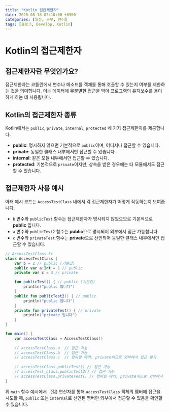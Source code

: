 ```yaml
---
title: "Kotlin 접급제한자"
date: 2025-08-18 05:10:00 +0900
categories: [일상, 공부, 언어]
tags: [블로그, Develop, Kotlin]
---
```


# Kotlin의 접근제한자

## 접근제한자란 무엇인가요?

접근제한자는 코틀린에서 변수나 메소드를 객체를 통해 호출할 수 있는지 여부를 제한하는 것을 의미합니다. 이는 데이터에 무분별한 접근을 막아 프로그램의 유지보수를 용이하게 하는 데 사용됩니다.

## Kotlin의 접근제한자 종류

Kotlin에서는 `public`, `private`, `internal`, `protected` 네 가지 접근제한자를 제공합니다.

*   **public**: 명시하지 않으면 기본적으로 `public`이며, 어디서나 접근할 수 있습니다.
*   **private**: 동일한 클래스 내부에서만 접근할 수 있습니다.
*   **internal**: 같은 모듈 내부에서만 접근할 수 있습니다.
*   **protected**: 기본적으로 `private`이지만, 상속을 받은 경우에는 타 모듈에서도 접근할 수 있습니다.

## 접근제한자 사용 예시

아래 예시 코드는 `AccessTestClass` 내에서 각 접근제한자가 어떻게 작동하는지 보여줍니다.

*   `b` 변수와 `publicTest` 함수는 접근제한자가 명시되지 않았으므로 기본적으로 **public** 입니다.
*   `a` 변수와 `publicTest2` 함수는 **public**으로 명시되어 외부에서 접근 가능합니다.
*   `c` 변수와 `privateTest` 함수는 **private**으로 선언되어 동일한 클래스 내부에서만 접근할 수 있습니다.

```kotlin
// AccessTestClass.kt
class AccessTestClass {
    var b = 2 // public (기본값)
    public var a:Int = 1 // public
    private var c = 3 // private

    fun publicTest() { // public (기본값)
        println("public 입니다")
    }
    public fun publicTest2() { // public
        println("public 입니다")
    }
    private fun privateTest() { // private
        println("private 입니다")
    }
}

fun main() {
    var accessTestClass = AccessTestClass()
    
    // accessTestClass.a  // 접근 가능
    // accessTestClass.b  // 접근 가능
    // accessTestClass.c  // 컴파일 에러: private이므로 외부에서 접근 불가
    
    // accessTestClass.publicTest() // 접근 가능
    // accessTest_class.publicTest2() // 접근 가능
    // accessTestClass.privateTest() // 컴파일 에러: private이므로 외부에서 접근 불가
}
```

위 `main` 함수 예시에서 `.`(점) 연산자를 통해 `accessTestClass` 객체의 멤버에 접근을 시도할 때, `public` 또는 `internal`로 선언된 멤버만 외부에서 접근할 수 있음을 확인할 수 있습니다.